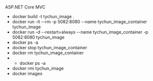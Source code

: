 ASP.NET Core MVC

* docker build -t tychun_image .
* docker run -it --rm -p 5082:8080 --name tychun_image_container tychun_image
* docker run -d --restart=always --name tychun_image_container -p 5082:8080 tychun_image
* docker ps -a
* docker stop tychun_image_container
* docker rm tychun_image_container
* * docker ps -a
* docker rmi tychun_image
* docker images